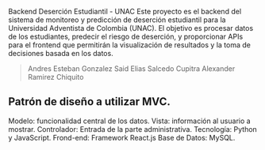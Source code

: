 Backend Deserción Estudiantil - UNAC
Este proyecto es el backend del sistema de monitoreo y predicción de deserción estudiantil para la Universidad Adventista de Colombia (UNAC). El objetivo es procesar datos de los estudiantes, predecir el riesgo de deserción, y proporcionar APIs para el frontend que permitirán la visualización de resultados y la toma de decisiones basada en los datos.

> Andres Esteban Gonzalez
> Said Elias Salcedo Cupitra
> Alexander Ramirez Chiquito


## Patrón de diseño a utilizar MVC.
Modelo: funcionalidad central de los datos.
Vista: información al usuario a mostrar.
Controlador: Entrada de la parte administrativa.
Tecnología: Python y JavaScript.
Frond-end: Framework React.js
Base de Datos: MySQL.